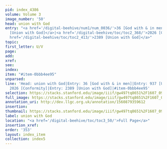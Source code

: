 ```yaml
---
pid: index_4386
volume: Volume 3
image_number: '50'
head: union with God
entry: "<a href='/digital-beehive/num1/num_0036/'>36 [God with & in men]</a>|<a href='/digital-beehive/toc/toc2_175/'>937
  [Union with God]</a>|<a href='/digital-beehive/toc/toc2_368/'>2026 [Conformity]</a>|<a
  href='/digital-beehive/toc/toc2_413/'>2389 [Union with God]</a>"
topic: 
first_letter: U/V
page: 
add: 
xref: 
see: 
index: 
item: "#item-0bbb4ee95"
unparsed: 
line: 'Head: union with God|Entry: 36 [God with & in men]|Entry: 937 [Union with God]|Entry:
  2026 [Conformity]|Entry: 2389 [Union with God]|#item-0bbb4ee95'
selection: https://stacks.stanford.edu/image/iiif/gw497tq8651%2F1607_0993/1147,1037,696,176/full/0/default.jpg
full_image: https://stacks.stanford.edu/image/iiif/gw497tq8651%2F1607_0993/full/full/0/default.jpg
annotation_uri: http://dev.llgc.org.uk/annotation/1560879359612
insertion: 
thumbnail: https://stacks.stanford.edu/image/iiif/gw497tq8651%2F1607_0993/1147,1037,696,176/150,/0/default.jpg
label: union with God
location: "<a href='/digital-beehive/toc/toc3_50/'>Full Page</a>"
insertion_xref: 
order: '353'
layout: index_item
collection: index5
---
```

